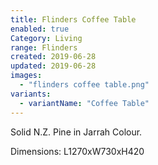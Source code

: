 ```yaml
---
title: Flinders Coffee Table
enabled: true
Category: Living
range: Flinders
created: 2019-06-28
updated: 2019-06-28
images:
  - "flinders coffee table.png"
variants:
  - variantName: "Coffee Table"
---
```

Solid N.Z. Pine in Jarrah Colour.

Dimensions:
  L1270xW730xH420
